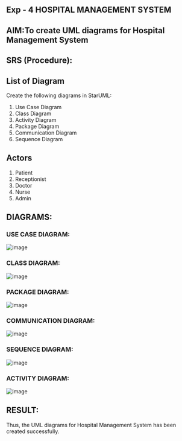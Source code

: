 ## Exp - 4 HOSPITAL MANAGEMENT SYSTEM

## AIM:To create UML diagrams for Hospital Management System
## SRS (Procedure):

## List of Diagram
Create the following diagrams in StarUML:
1) Use Case Diagram
2) Class Diagram
3) Activity Diagram
4) Package Diagram
5) Communication Diagram
6) Sequence Diagram

## Actors
1. Patient
2. Receptionist
3. Doctor
4. Nurse
5. Admin


## DIAGRAMS:
### USE CASE DIAGRAM:
![image](https://github.com/user-attachments/assets/5410b5a5-c1c1-44aa-934a-a5e4689b7fd4)

### CLASS DIAGRAM:
![image](https://github.com/user-attachments/assets/e78bbfc1-d818-412c-bdc9-0abc31122ecd)

### PACKAGE DIAGRAM:
![image](https://github.com/user-attachments/assets/41200794-f146-4203-a11a-e0fd4389fe8f)

### COMMUNICATION DIAGRAM:
![image](https://github.com/user-attachments/assets/148966c2-636a-4eb8-869b-436fb6c9907e)

### SEQUENCE DIAGRAM:
![image](https://github.com/user-attachments/assets/f8e47b40-e768-460a-8e8e-035acdad746a)

### ACTIVITY DIAGRAM:
![image](https://github.com/user-attachments/assets/29a37ddc-aeef-467c-aeac-f5090f9981cb)


## RESULT:
Thus, the UML diagrams for Hospital Management System has been created successfully.

